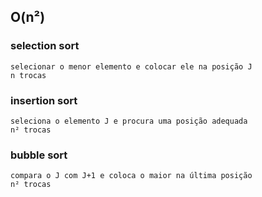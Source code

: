## O(n²)

### selection sort
    selecionar o menor elemento e colocar ele na posição J
    n trocas

### insertion sort
    seleciona o elemento J e procura uma posição adequada
    n² trocas

### bubble sort
    compara o J com J+1 e coloca o maior na última posição
    n² trocas

